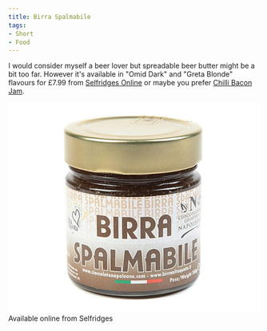 ```yaml
---
title: Birra Spalmabile
tags:
- Short
- Food
---
```


I would consider myself a beer lover but spreadable beer butter might be a bit too far. However it's available in "Omid Dark" and "Greta Blonde" flavours for £7.99 from [Selfridges Online](http://www.selfridges.com/en/Food-Wine/Categories/NEW-IN/Omid-dark-ale-spreadable-beer-280g_554-2001326-SPREADABLEBEERALTAQUOTAOMI/) or maybe you prefer [Chilli Bacon Jam](http://www.selfridges.com/en/Food-Wine/Categories/NEW-IN/Chilli-Bacon-Jam-110g_554-3002437-CHILLIJAM110G/). 

![Available online from Selfridges](/images/static_52001c0be4b09bc7c9f838c9_52224ed3e4b0ba9919a3e0e1_522e3c41e4b04fc7eb0ee51c_1378761794356_SpreadableBeerButter.jpg)
Available online from Selfridges
